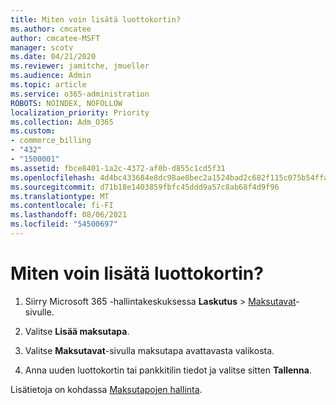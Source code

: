 ```yaml
---
title: Miten voin lisätä luottokortin?
ms.author: cmcatee
author: cmcatee-MSFT
manager: scotv
ms.date: 04/21/2020
ms.reviewer: jamitche, jmueller
ms.audience: Admin
ms.topic: article
ms.service: o365-administration
ROBOTS: NOINDEX, NOFOLLOW
localization_priority: Priority
ms.collection: Adm_O365
ms.custom:
- commerce_billing
- "432"
- "1500001"
ms.assetid: fbce8401-1a2c-4372-af0b-d855c1cd5f31
ms.openlocfilehash: 4d4bc433684e8dc98ae8bec2a1524bad2c682f115c075b54ffa7263099de0011
ms.sourcegitcommit: d71b18e1403859fbfc45ddd9a57c8ab68f4d9f96
ms.translationtype: MT
ms.contentlocale: fi-FI
ms.lasthandoff: 08/06/2021
ms.locfileid: "54500697"
---
```

# <a name="how-do-i-add-a-credit-card"></a>Miten voin lisätä luottokortin?

1. Siirry Microsoft 365 -hallintakeskuksessa **Laskutus** \> [Maksutavat](https://go.microsoft.com/fwlink/p/?linkid=2018806)-sivulle.

2. Valitse **Lisää maksutapa**.

3. Valitse **Maksutavat**-sivulla maksutapa avattavasta valikosta.

4. Anna uuden luottokortin tai pankkitilin tiedot ja valitse sitten **Tallenna**.

Lisätietoja on kohdassa [Maksutapojen hallinta](/microsoft-365/commerce/billing-and-payments/manage-payment-methods).
